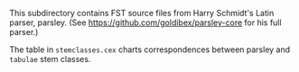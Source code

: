 This subdirectory contains FST source files from Harry Schmidt's Latin parser, parsley.  (See <https://github.com/goldibex/parsley-core> for his full parser.)

The table in `stemclasses.cex` charts correspondences between parsley and `tabulae` stem classes.
